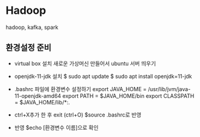 # Hadoop
hadoop, kafka, spark

환경설정 준비
--
- virtual box 설치
 새로운 가상머신 만들어서 ubuntu 서버 띄우기
 - openjdk-11-jdk 설치
 $ sudo apt update
 $ sudo apt install openjdk=11-jdk
 
 - .bashrc 파일에 환경변수 설정하기
  export JAVA_HOME = /usr/lib/jvm/java-11-openjdk-amd64
  export PATH = $JAVA_HOME/bin
  export CLASSPATH = $JAVA_HOME/lib/*:.
  
 -  ctrl+X추가 한 후 exit (ctrl+O)
  $source .bashrc로 반영
 
 - 반영
  $echo [환경변수 이름]으로 확인
 
